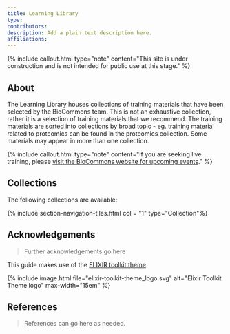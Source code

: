 ```yaml
---
title: Learning Library
type: 
contributors: 
description: Add a plain text description here.
affiliations: 
---
```

{% include callout.html type="note" content="This site is under construction and is not intended for public use at this stage." %}

## About 

The Learning Library houses collections of training materials that have been selected by the BioCommons team. This is not an exhaustive collection, rather it is a selection of training materials that we recommend.
The training materials are sorted into collections by broad topic - eg. training material related to proteomics can be found in the proteomics collection. Some materials may appear in more than one collection.

{% include callout.html type="note" content="If you are seeking live training, please [visit the BioCommons website for upcoming events](https://www.biocommons.org.au/webinars-workshops)." %}


## Collections

The following collections are available:

{% include section-navigation-tiles.html col = "1" type="Collection"%}


## Acknowledgements

> Further acknowledgements go here

This guide makes use of the [ELIXIR toolkit theme](https://github.com/ELIXIR-Belgium/elixir-toolkit-theme)

{% include image.html file="elixir-toolkit-theme_logo.svg" alt="Elixir Toolkit Theme logo" max-width="15em" %}

## References

> References can go here as needed.
 
